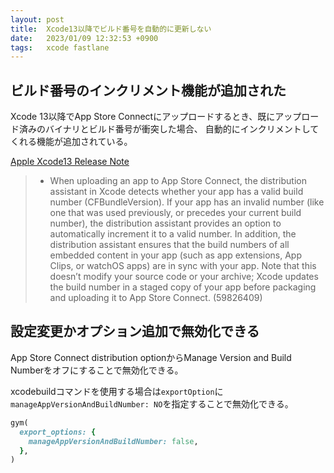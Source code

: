 ```yaml
---
layout: post
title:  Xcode13以降でビルド番号を自動的に更新しない
date:   2023/01/09 12:32:53 +0900
tags:   xcode fastlane
---
```


## ビルド番号のインクリメント機能が追加された

Xcode 13以降でApp Store Connectにアップロードするとき、既にアップロード済みのバイナリとビルド番号が衝突した場合、
自動的にインクリメントしてくれる機能が追加されている。

[Apple Xcode13 Release Note](https://developer.apple.com/documentation/xcode-release-notes/xcode-13-release-notes)

> -   When uploading an app to App Store Connect, the distribution assistant in Xcode detects whether your app has a valid build number (CFBundleVersion).
>     If your app has an invalid number (like one that was used previously, or precedes your current build number),
>     the distribution assistant provides an option to automatically increment it to a valid number. In addition,
>     the distribution assistant ensures that the build numbers of all embedded content in your app
>     (such as app extensions, App Clips, or watchOS apps) are in sync with your app.
>     Note that this doesn’t modify your source code or your archive;
>     Xcode updates the build number in a staged copy of your app before packaging and uploading it to App Store Connect. (59826409)

## 設定変更かオプション追加で無効化できる

App Store Connect distribution optionからManage Version and Build Numberをオフにすることで無効化できる。

xcodebuildコマンドを使用する場合は`exportOption`に`manageAppVersionAndBuildNumber: NO`を指定することで無効化できる。

```rb
gym(
  export_options: {
    manageAppVersionAndBuildNumber: false,
  },
)
```
